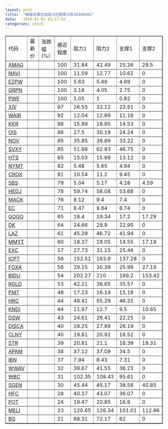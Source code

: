 ```yaml
---
layout: post
title:  "触碰支撑位或阻力位股票分析20160101"
date:   2016-01-01 01:17:02
categories: stock
---
```

<script type="text/javascript">
var stockList = []
stockList.push('gb_amag');
stockList.push('gb_navi');
stockList.push('gb_ezpw');
stockList.push('gb_grpn');
stockList.push('gb_pwe');
stockList.push('gb_xiv');
stockList.push('gb_wair');
stockList.push('gb_kkr');
stockList.push('gb_ois');
stockList.push('gb_nov');
stockList.push('gb_svxy');
stockList.push('gb_hts');
stockList.push('gb_nymt');
stockList.push('gb_crox');
stockList.push('gb_sbs');
stockList.push('gb_hedj');
stockList.push('gb_mack');
stockList.push('gb_ec');
stockList.push('gb_gogo');
stockList.push('gb_dk');
stockList.push('gb_laz');
stockList.push('gb_mmyt');
stockList.push('gb_exc');
stockList.push('gb_icpt');
stockList.push('gb_foxa');
stockList.push('gb_bidu');
stockList.push('gb_rgld');
stockList.push('gb_pmt');
stockList.push('gb_hrc');
stockList.push('gb_kndi');
stockList.push('gb_dsw');
stockList.push('gb_disca');
stockList.push('gb_clny');
stockList.push('gb_str');
stockList.push('gb_apam');
stockList.push('gb_ibn');
stockList.push('gb_wwav');
stockList.push('gb_wbc');
stockList.push('gb_sgen');
stockList.push('gb_hfc');
stockList.push('gb_pot');
stockList.push('gb_meli');
stockList.push('gb_bg');
</script>
<table border="1">
 <tr>
 <td>代码</td>
 <td>最新价</td>
 <td>涨跌幅(%)</td>
 <td>接近程度</td>
 <td>阻力1</td>
 <td>阻力2</td>
 <td>支撑1</td>
 <td>支撑2</td>
</tr>
  <tr id="amag" class="green">
  <td><a href="http://stock.finance.sina.com.cn/usstock/quotes/AMAG.html" target="_blank">AMAG</a></td><td></td><td></td><td>100</td><td>31.84</td><td>42.49</td><td>25.26</td><td>29.5</td></tr>
  <tr id="navi" class="red">
  <td><a href="http://stock.finance.sina.com.cn/usstock/quotes/NAVI.html" target="_blank">NAVI</a></td><td></td><td></td><td>100</td><td>11.59</td><td>12.77</td><td>10.62</td><td>0</td></tr>
  <tr id="ezpw" class="green">
  <td><a href="http://stock.finance.sina.com.cn/usstock/quotes/EZPW.html" target="_blank">EZPW</a></td><td></td><td></td><td>100</td><td>5.63</td><td>5.48</td><td>4.69</td><td>0</td></tr>
  <tr id="grpn" class="red">
  <td><a href="http://stock.finance.sina.com.cn/usstock/quotes/GRPN.html" target="_blank">GRPN</a></td><td></td><td></td><td>100</td><td>3.18</td><td>4.05</td><td>2.75</td><td>0</td></tr>
  <tr id="pwe" class="green">
  <td><a href="http://stock.finance.sina.com.cn/usstock/quotes/PWE.html" target="_blank">PWE</a></td><td></td><td></td><td>100</td><td>1.05</td><td>1</td><td>0.82</td><td>0</td></tr>
  <tr id="xiv" class="red">
  <td><a href="http://stock.finance.sina.com.cn/usstock/quotes/XIV.html" target="_blank">XIV</a></td><td></td><td></td><td>97</td><td>26.55</td><td>32.12</td><td>23.91</td><td>0</td></tr>
  <tr id="wair" class="red">
  <td><a href="http://stock.finance.sina.com.cn/usstock/quotes/WAIR.html" target="_blank">WAIR</a></td><td></td><td></td><td>92</td><td>12.04</td><td>12.89</td><td>11.16</td><td>0</td></tr>
  <tr id="kkr" class="red">
  <td><a href="http://stock.finance.sina.com.cn/usstock/quotes/KKR.html" target="_blank">KKR</a></td><td></td><td></td><td>88</td><td>15.89</td><td>18.95</td><td>14.53</td><td>0</td></tr>
  <tr id="ois" class="red">
  <td><a href="http://stock.finance.sina.com.cn/usstock/quotes/OIS.html" target="_blank">OIS</a></td><td></td><td></td><td>86</td><td>27.5</td><td>30.19</td><td>24.24</td><td>0</td></tr>
  <tr id="nov" class="green">
  <td><a href="http://stock.finance.sina.com.cn/usstock/quotes/NOV.html" target="_blank">NOV</a></td><td></td><td></td><td>85</td><td>35.85</td><td>38.89</td><td>33.22</td><td>0</td></tr>
  <tr id="svxy" class="red">
  <td><a href="http://stock.finance.sina.com.cn/usstock/quotes/SVXY.html" target="_blank">SVXY</a></td><td></td><td></td><td>85</td><td>51.98</td><td>62.83</td><td>46.75</td><td>0</td></tr>
  <tr id="hts" class="green">
  <td><a href="http://stock.finance.sina.com.cn/usstock/quotes/HTS.html" target="_blank">HTS</a></td><td></td><td></td><td>85</td><td>15.03</td><td>15.99</td><td>13.12</td><td>0</td></tr>
  <tr id="nymt" class="red">
  <td><a href="http://stock.finance.sina.com.cn/usstock/quotes/NYMT.html" target="_blank">NYMT</a></td><td></td><td></td><td>82</td><td>5.48</td><td>5.65</td><td>4.94</td><td>0</td></tr>
  <tr id="crox" class="red">
  <td><a href="http://stock.finance.sina.com.cn/usstock/quotes/CROX.html" target="_blank">CROX</a></td><td></td><td></td><td>81</td><td>10.54</td><td>11.2</td><td>9.45</td><td>0</td></tr>
  <tr id="sbs" class="green">
  <td><a href="http://stock.finance.sina.com.cn/usstock/quotes/SBS.html" target="_blank">SBS</a></td><td></td><td></td><td>79</td><td>5.04</td><td>5.17</td><td>4.28</td><td>4.59</td></tr>
  <tr id="hedj" class="green">
  <td><a href="http://stock.finance.sina.com.cn/usstock/quotes/HEDJ.html" target="_blank">HEDJ</a></td><td></td><td></td><td>78</td><td>59.74</td><td>58.08</td><td>53.68</td><td>0</td></tr>
  <tr id="mack" class="red">
  <td><a href="http://stock.finance.sina.com.cn/usstock/quotes/MACK.html" target="_blank">MACK</a></td><td></td><td></td><td>76</td><td>8.12</td><td>9.4</td><td>7.4</td><td>0</td></tr>
  <tr id="ec" class="green">
  <td><a href="http://stock.finance.sina.com.cn/usstock/quotes/EC.html" target="_blank">EC</a></td><td></td><td></td><td>71</td><td>8.47</td><td>9.84</td><td>6.74</td><td>0</td></tr>
  <tr id="gogo" class="red">
  <td><a href="http://stock.finance.sina.com.cn/usstock/quotes/GOGO.html" target="_blank">GOGO</a></td><td></td><td></td><td>65</td><td>18.4</td><td>19.34</td><td>17.2</td><td>17.29</td></tr>
  <tr id="dk" class="red">
  <td><a href="http://stock.finance.sina.com.cn/usstock/quotes/DK.html" target="_blank">DK</a></td><td></td><td></td><td>64</td><td>24.66</td><td>29.9</td><td>22.95</td><td>0</td></tr>
  <tr id="laz" class="red">
  <td><a href="http://stock.finance.sina.com.cn/usstock/quotes/LAZ.html" target="_blank">LAZ</a></td><td></td><td></td><td>61</td><td>45.28</td><td>46.72</td><td>41.94</td><td>0</td></tr>
  <tr id="mmyt" class="green">
  <td><a href="http://stock.finance.sina.com.cn/usstock/quotes/MMYT.html" target="_blank">MMYT</a></td><td></td><td></td><td>60</td><td>18.37</td><td>19.05</td><td>14.55</td><td>17.19</td></tr>
  <tr id="exc" class="green">
  <td><a href="http://stock.finance.sina.com.cn/usstock/quotes/EXC.html" target="_blank">EXC</a></td><td></td><td></td><td>57</td><td>27.73</td><td>31.15</td><td>25.46</td><td>0</td></tr>
  <tr id="icpt" class="red">
  <td><a href="http://stock.finance.sina.com.cn/usstock/quotes/ICPT.html" target="_blank">ICPT</a></td><td></td><td></td><td>56</td><td>152.51</td><td>163.9</td><td>137.28</td><td>0</td></tr>
  <tr id="foxa" class="green">
  <td><a href="http://stock.finance.sina.com.cn/usstock/quotes/FOXA.html" target="_blank">FOXA</a></td><td></td><td></td><td>56</td><td>29.15</td><td>30.39</td><td>25.99</td><td>27.19</td></tr>
  <tr id="bidu" class="green">
  <td><a href="http://stock.finance.sina.com.cn/usstock/quotes/BIDU.html" target="_blank">BIDU</a></td><td></td><td></td><td>54</td><td>202.27</td><td>210</td><td>189.2</td><td>153.42</td></tr>
  <tr id="rgld" class="green">
  <td><a href="http://stock.finance.sina.com.cn/usstock/quotes/RGLD.html" target="_blank">RGLD</a></td><td></td><td></td><td>53</td><td>42.21</td><td>38.65</td><td>35.57</td><td>0</td></tr>
  <tr id="pmt" class="green">
  <td><a href="http://stock.finance.sina.com.cn/usstock/quotes/PMT.html" target="_blank">PMT</a></td><td></td><td></td><td>48</td><td>17.23</td><td>16.14</td><td>15.18</td><td>0</td></tr>
  <tr id="hrc" class="red">
  <td><a href="http://stock.finance.sina.com.cn/usstock/quotes/HRC.html" target="_blank">HRC</a></td><td></td><td></td><td>44</td><td>49.41</td><td>55.29</td><td>46.31</td><td>0</td></tr>
  <tr id="kndi" class="green">
  <td><a href="http://stock.finance.sina.com.cn/usstock/quotes/KNDI.html" target="_blank">KNDI</a></td><td></td><td></td><td>44</td><td>11.97</td><td>12.7</td><td>9.5</td><td>10.65</td></tr>
  <tr id="dsw" class="red">
  <td><a href="http://stock.finance.sina.com.cn/usstock/quotes/DSW.html" target="_blank">DSW</a></td><td></td><td></td><td>43</td><td>24.61</td><td>26.41</td><td>22.25</td><td>0</td></tr>
  <tr id="disca" class="green">
  <td><a href="http://stock.finance.sina.com.cn/usstock/quotes/DISCA.html" target="_blank">DISCA</a></td><td></td><td></td><td>40</td><td>28.25</td><td>27.89</td><td>26.19</td><td>0</td></tr>
  <tr id="clny" class="red">
  <td><a href="http://stock.finance.sina.com.cn/usstock/quotes/CLNY.html" target="_blank">CLNY</a></td><td></td><td></td><td>40</td><td>19.81</td><td>20.92</td><td>18.52</td><td>0</td></tr>
  <tr id="str" class="green">
  <td><a href="http://stock.finance.sina.com.cn/usstock/quotes/STR.html" target="_blank">STR</a></td><td></td><td></td><td>39</td><td>20.81</td><td>21.1</td><td>18.39</td><td>19.31</td></tr>
  <tr id="apam" class="red">
  <td><a href="http://stock.finance.sina.com.cn/usstock/quotes/APAM.html" target="_blank">APAM</a></td><td></td><td></td><td>38</td><td>37.12</td><td>37.09</td><td>34.5</td><td>0</td></tr>
  <tr id="ibn" class="red">
  <td><a href="http://stock.finance.sina.com.cn/usstock/quotes/IBN.html" target="_blank">IBN</a></td><td></td><td></td><td>37</td><td>7.94</td><td>8.43</td><td>7.31</td><td>0</td></tr>
  <tr id="wwav" class="red">
  <td><a href="http://stock.finance.sina.com.cn/usstock/quotes/WWAV.html" target="_blank">WWAV</a></td><td></td><td></td><td>32</td><td>39.67</td><td>41.55</td><td>36.23</td><td>0</td></tr>
  <tr id="wbc" class="red">
  <td><a href="http://stock.finance.sina.com.cn/usstock/quotes/WBC.html" target="_blank">WBC</a></td><td></td><td></td><td>31</td><td>102.35</td><td>108.43</td><td>95.61</td><td>0</td></tr>
  <tr id="sgen" class="red">
  <td><a href="http://stock.finance.sina.com.cn/usstock/quotes/SGEN.html" target="_blank">SGEN</a></td><td></td><td></td><td>30</td><td>45.44</td><td>45.17</td><td>38.58</td><td>40.85</td></tr>
  <tr id="hfc" class="red">
  <td><a href="http://stock.finance.sina.com.cn/usstock/quotes/HFC.html" target="_blank">HFC</a></td><td></td><td></td><td>28</td><td>40.37</td><td>43.07</td><td>36.07</td><td>0</td></tr>
  <tr id="pot" class="green">
  <td><a href="http://stock.finance.sina.com.cn/usstock/quotes/POT.html" target="_blank">POT</a></td><td></td><td></td><td>24</td><td>19.47</td><td>20.85</td><td>16.9</td><td>0</td></tr>
  <tr id="meli" class="green">
  <td><a href="http://stock.finance.sina.com.cn/usstock/quotes/MELI.html" target="_blank">MELI</a></td><td></td><td></td><td>23</td><td>120.65</td><td>126.34</td><td>101.01</td><td>112.96</td></tr>
  <tr id="bg" class="red">
  <td><a href="http://stock.finance.sina.com.cn/usstock/quotes/BG.html" target="_blank">BG</a></td><td></td><td></td><td>21</td><td>68.31</td><td>72.17</td><td>62</td><td>0</td></tr>
</table>
